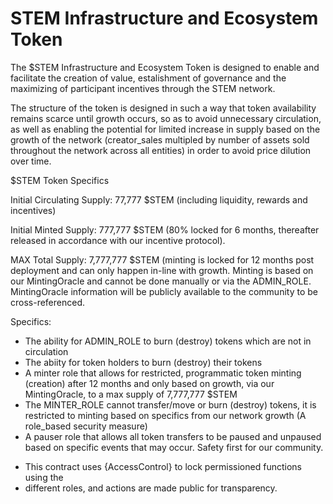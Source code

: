 # STEM Infrastructure and Ecosystem Token

The $STEM Infrastructure and Ecosystem Token is designed to enable and facilitate the creation of value, estalishment of governance and the maximizing of participant incentives through the STEM network.

The structure of the token is designed in such a way that token availability remains scarce until growth occurs, so as to avoid unnecessary circulation, as well as enabling the potential for limited increase in supply based on the growth of the network (creator_sales multipled by number of assets sold throughout the network across all entities) in order to avoid price dilution over time.

$STEM Token Specifics

Initial Circulating Supply: 77,777 $STEM (including liquidity, rewards and incentives)

Initial Minted Supply: 777,777 $STEM (80% locked for 6 months, thereafter released in accordance with our incentive protocol).

MAX Total Supply: 7,777,777 $STEM (minting is locked for 12 months post deployment and can only happen in-line with growth. Minting is based on our MintingOracle and cannot be done manually or via the ADMIN_ROLE. MintingOracle information will be publicly available to the community to be cross-referenced.

Specifics:
- The ability for ADMIN_ROLE to burn (destroy) tokens which are not in circulation
- The abiity for token holders to burn (destroy) their tokens
- A minter role that allows for restricted, programmatic token minting (creation) after 12 months and only based on growth, via our MintingOracle, to a max supply     of 7,777,777 $STEM
- The MINTER_ROLE cannot transfer/move or burn (destroy) tokens, it is restricted to minting based on specifics from our network growth (A role_based security         measure)
- A pauser role that allows all token transfers to be paused and unpaused based on specific events that may occur. Safety first for our community.
 
 * This contract uses {AccessControl} to lock permissioned functions using the
 * different roles, and actions are made public for transparency.


